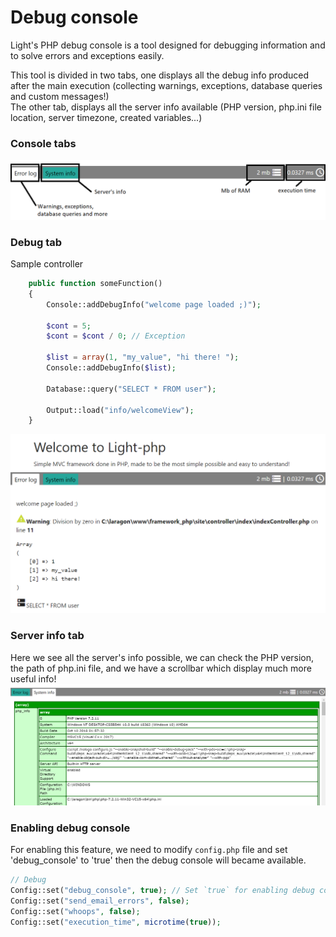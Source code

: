 <style module>
	.debug_img {
		height: 300px;
        margin-top: 10px;
        box-shadow: 0 2px 2px rgba(0,0,0,.2);
	}
    .shadow_img{
        margin-top: 20px;
        box-shadow: 0 2px 2px rgba(0,0,0,.2);
    }
</style>

# Debug console  
Light's PHP debug console is a tool designed for debugging information and to solve errors and exceptions easily.  

This tool is divided in two tabs, one displays all the debug info produced after the main execution (collecting warnings, exceptions, database queries and custom messages!)  
The other tab, displays all the server info available (PHP version, php.ini file location, server timezone, created variables...)  

### Console tabs
<img :class="$style.shadow_img" src="../images/console_explanation.png" alt="foo">  

### Debug tab    
Sample controller

``` php
    public function someFunction()
    {
        Console::addDebugInfo("welcome page loaded ;)");

        $cont = 5;
        $cont = $cont / 0; // Exception

        $list = array(1, "my_value", "hi there! ");
        Console::addDebugInfo($list);

        Database::query("SELECT * FROM user");

        Output::load("info/welcomeView");
    }
```
<img :class="$style.shadow_img" src="../images/console.png" alt="foo">  

### Server info tab
Here we see all the server's info possible, we can check the PHP version, the path of php.ini file, and we have a scrollbar which display much more useful info!  
<img :class="$style.shadow_img" src="../images/debug_console_server_info.png" alt="foo">

### Enabling debug console
For enabling this feature, we need to modify `config.php` file and set 'debug_console' to 'true' then the debug console will became available.


``` php
// Debug
Config::set("debug_console", true); // Set `true` for enabling debug console
Config::set("send_email_errors", false); 
Config::set("whoops", false);
Config::set("execution_time", microtime(true));
```  

